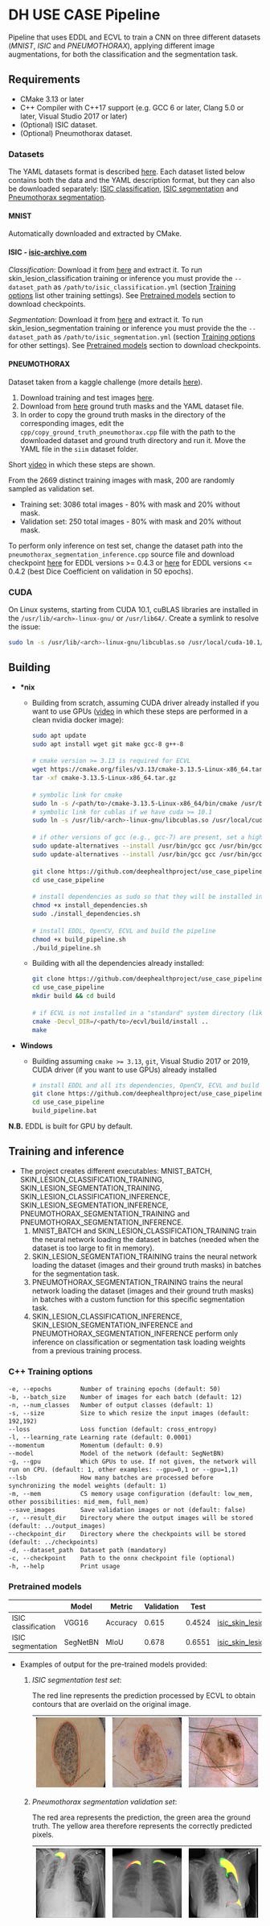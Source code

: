 # DH USE CASE Pipeline 

Pipeline that uses EDDL and ECVL to train a CNN on three different datasets (_MNIST_, _ISIC_ and _PNEUMOTHORAX_), applying different image augmentations, for both the classification and the segmentation task.

## Requirements
- CMake 3.13 or later
- C++ Compiler with C++17 support (e.g. GCC 6 or later, Clang 5.0 or later, Visual Studio 2017 or later)
- (Optional) ISIC dataset.
- (Optional) Pneumothorax dataset.

### Datasets
The YAML datasets format is described [here](https://github.com/deephealthproject/ecvl/wiki/DeepHealth-Toolkit-Dataset-Format). Each dataset listed below contains both the data and the YAML description format, but they can also be downloaded separately: [ISIC classification](https://drive.google.com/uc?id=1pZotvwM5rltg5OhYGr9oSLVW8yxjs3U_&export=download), [ISIC segmentation](https://drive.google.com/uc?id=1HHmBNiyQ1dH398E3ECl8WqVoZuV23fjM&export=download) and [Pneumothorax segmentation](https://drive.google.com/uc?id=1D1IM9Gw2wWzvnWeX7ac7ZsjetxU8kCit&export=download).


#### MNIST
Automatically downloaded and extracted by CMake.

#### ISIC - [isic-archive.com](https://www.isic-archive.com/#!/topWithHeader/tightContentTop/challenges)

_Classification_: Download it from [here](https://drive.google.com/uc?id=1TCE-uswZ41nlqMe5SWHoCGF7Mtq6r15A&export=download) and extract it. To run skin_lesion_classification training or inference you must provide the `--dataset_path` as `/path/to/isic_classification.yml` (section [Training options](#c-training-options) list other training settings). See [Pretrained models](#pretrained-models) section to download checkpoints.

_Segmentation_: Download it from [here](https://drive.google.com/uc?id=1RyYa32x9aqwd2kkQpCZ4Xa2h_VcgH3wI&export=download) and extract it. To run skin_lesion_segmentation training or inference you must provide the the `--dataset_path` as `/path/to/isic_segmentation.yml` (section [Training options](#c-training-options) for other settings). See [Pretrained models](#pretrained-models) section to download checkpoints.

#### PNEUMOTHORAX
Dataset taken from a kaggle challenge (more details [here](https://www.kaggle.com/c/siim-acr-pneumothorax-segmentation)).
  1. Download training and test images [here](https://www.kaggle.com/seesee/siim-train-test/download).
  1. Download from [here](https://drive.google.com/uc?id=1e9f0LzPB8euHRJLA5URknUFZHD-8AtE9&export=download) ground truth masks and the YAML dataset file.
  1. In order to copy the ground truth masks in the directory of the corresponding images, edit the `cpp/copy_ground_truth_pneumothorax.cpp` file with the path to the downloaded dataset and ground truth directory and run it. Move the YAML file in the `siim` dataset folder.
  
  Short [video](https://drive.google.com/uc?id=17qlmm9Jf_D3K4iB3Y9pfrpDssFxk2q69&export=download) in which these steps are shown.
  
From the 2669 distinct training images with mask, 200 are randomly sampled as validation set.
- Training set: 3086 total images - 80% with mask and 20% without mask.
- Validation set: 250 total images - 80% with mask and 20% without mask.

To perform only inference on test set, change the dataset path into the `pneumothorax_segmentation_inference.cpp` source file and download checkpoint [here](https://drive.google.com/uc?id=13-bSsMHxKp7WO_HrdWcy5y9n9hbOXNyT&export=download) for EDDL versions >= 0.4.3 or [here](https://drive.google.com/uc?id=1kLhNpzBi5OYm9y4YNlK_XuUf52WItUVT&export=download) for EDDL versions <= 0.4.2 (best Dice Coefficient on validation in 50 epochs).


### CUDA
On Linux systems, starting from CUDA 10.1, cuBLAS libraries are installed in the `/usr/lib/<arch>-linux-gnu/` or `/usr/lib64/`. Create a symlink to resolve the issue:
```bash
sudo ln -s /usr/lib/<arch>-linux-gnu/libcublas.so /usr/local/cuda-10.1/lib64/libcublas.so
```

## Building

- **\*nix**
    - Building from scratch, assuming CUDA driver already installed if you want to use GPUs ([video](https://drive.google.com/uc?id=1xGPHIEXK-vzxEF0y8N148EhFud1Ackm4&export=download) in which these steps are performed in a clean nvidia docker image):
        ```bash
        sudo apt update
        sudo apt install wget git make gcc-8 g++-8

        # cmake version >= 3.13 is required for ECVL
        wget https://cmake.org/files/v3.13/cmake-3.13.5-Linux-x86_64.tar.gz
        tar -xf cmake-3.13.5-Linux-x86_64.tar.gz

        # symbolic link for cmake
        sudo ln -s /<path/to>/cmake-3.13.5-Linux-x86_64/bin/cmake /usr/bin/cmake
        # symbolic link for cublas if we have cuda >= 10.1
        sudo ln -s /usr/lib/<arch>-linux-gnu/libcublas.so /usr/local/cuda-10.1/lib64/libcublas.so

        # if other versions of gcc (e.g., gcc-7) are present, set a higher priority to gcc-8 so that it is chosen as the default
        sudo update-alternatives --install /usr/bin/gcc gcc /usr/bin/gcc-8 80 --slave /usr/bin/g++ g++ /usr/bin/g++-8
        sudo update-alternatives --install /usr/bin/gcc gcc /usr/bin/gcc-7 70 --slave /usr/bin/g++ g++ /usr/bin/g++-7

        git clone https://github.com/deephealthproject/use_case_pipeline.git
        cd use_case_pipeline

        # install dependencies as sudo so that they will be installed in "standard" system directories
        chmod +x install_dependencies.sh
        sudo ./install_dependencies.sh

        # install EDDL, OpenCV, ECVL and build the pipeline
        chmod +x build_pipeline.sh
        ./build_pipeline.sh
        ```

    - Building with all the dependencies already installed:
        ```bash
        git clone https://github.com/deephealthproject/use_case_pipeline.git
        cd use_case_pipeline
        mkdir build && cd build

        # if ECVL is not installed in a "standard" system directory (like /usr/local/) you have to provide the installation directory
        cmake -Decvl_DIR=/<path/to>/ecvl/build/install ..
        make
        ```
    
- **Windows**
    - Building assuming `cmake >= 3.13`, `git`, Visual Studio 2017 or 2019, CUDA driver (if you want to use GPUs) already installed 
        ```bash
        # install EDDL and all its dependencies, OpenCV, ECVL and build the pipeline
        git clone https://github.com/deephealthproject/use_case_pipeline.git
        cd use_case_pipeline
        build_pipeline.bat
        ```
    
**N.B.** EDDL is built for GPU by default.
    
## Training and inference

- The project creates different executables: MNIST_BATCH, SKIN_LESION_CLASSIFICATION_TRAINING, SKIN_LESION_SEGMENTATION_TRAINING, SKIN_LESION_CLASSIFICATION_INFERENCE, SKIN_LESION_SEGMENTATION_INFERENCE, PNEUMOTHORAX_SEGMENTATION_TRAINING and PNEUMOTHORAX_SEGMENTATION_INFERENCE.
    1. MNIST_BATCH and SKIN_LESION_CLASSIFICATION_TRAINING train the neural network loading the dataset in batches (needed when the dataset is too large to fit in memory).
    1. SKIN_LESION_SEGMENTATION_TRAINING trains the neural network loading the dataset (images and their ground truth masks) in batches for the segmentation task.
    1. PNEUMOTHORAX_SEGMENTATION_TRAINING trains the neural network loading the dataset (images and their ground truth masks) in batches with a custom function for this specific segmentation task.
    1. SKIN_LESION_CLASSIFICATION_INFERENCE, SKIN_LESION_SEGMENTATION_INFERENCE and PNEUMOTHORAX_SEGMENTATION_INFERENCE perform only inference on classification or segmentation task loading weights from a previous training process.

### C++ Training options
    -e, --epochs        Number of training epochs (default: 50)
    -b, --batch_size    Number of images for each batch (default: 12)
    -n, --num_classes   Number of output classes (default: 1)
    -s, --size          Size to which resize the input images (default: 192,192)
    --loss              Loss function (default: cross_entropy)
    -l, --learning_rate Learning rate (default: 0.0001)
    --momentum          Momentum (default: 0.9)
    --model             Model of the network (default: SegNetBN)
    -g, --gpu           Which GPUs to use. If not given, the network will run on CPU. (default: 1, other examples: --gpu=0,1 or --gpu=1,1)
    --lsb               How many batches are processed before synchronizing the model weights (default: 1)
    -m, --mem           CS memory usage configuration (default: low_mem, other possibilities: mid_mem, full_mem)
    --save_images       Save validation images or not (default: false)
    -r, --result_dir    Directory where the output images will be stored (default: ../output_images)
    --checkpoint_dir    Directory where the checkpoints will be stored (default: ../checkpoints)
    -d, --dataset_path  Dataset path (mandatory)
    -c, --checkpoint    Path to the onnx checkpoint file (optional)
    -h, --help          Print usage

### Pretrained models

|                     |   Model    |   Metric   |  Validation  |  Test    |  ONNX  
----------------------|------------|------------|--------------|----------|---------------------------------------
| ISIC classification |   VGG16    |  Accuracy  |     0.615    |  0.4524  | [isic_skin_lesion_classification.onnx](https://drive.google.com/uc?id=1wm4NSeaVOzK9SYF83uz2jbrsBaOYp_Kj&export=download)
| ISIC segmentation   |  SegNetBN  |    MIoU    |     0.678    |  0.6551  | [isic_skin_lesion_segmentation.onnx](https://drive.google.com/uc?id=1wMlD4lUiEOnxY0rC1-_289XVwC66Zop0&export=download)
        

- Examples of output for the pre-trained models provided:
    1. *ISIC segmentation test set*:

       The red line represents the prediction processed by ECVL to obtain contours that are overlaid on the original image.

        ![](/imgs/isic_1.png)  |  ![](/imgs/isic_2.png)  |  ![](/imgs/isic_3.png) 
        :----------------------|-------------------------|----------------------:
    1. *Pneumothorax segmentation validation set*:

       The red area represents the prediction, the green area the ground truth. The yellow area therefore represents the correctly predicted pixels.

       ![](/imgs/pneumothorax_1.png) | ![](/imgs/pneumothorax_2.png) | ![](/imgs/pneumothorax_3.png)
       :----------------------------:|:-----------------------------:|:----------------------------:
